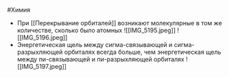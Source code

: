 #Химия 
- При [[Перекрывание орбиталей]] возникают молекулярные в том же количестве, сколько было атомных
![[IMG_5195.jpeg]]
![[IMG_5196.jpeg]]
- Энергетическая щель между сигма-связывающей и сигма-разрыхляющей орбиталях всегда больше, чем энергетическая щель между пи-связывающей и пи-разрыхляющей орбиталях
![[IMG_5197.jpeg]]